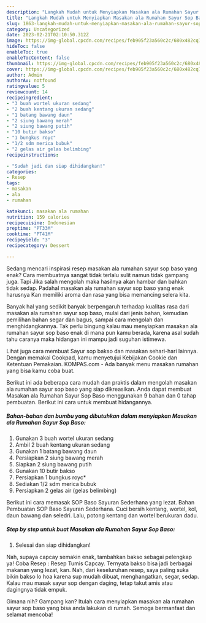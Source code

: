 ```yaml
---
description: "Langkah Mudah untuk Menyiapkan Masakan ala Rumahan Sayur Sop Baso, Menggugah Selera"
title: "Langkah Mudah untuk Menyiapkan Masakan ala Rumahan Sayur Sop Baso, Menggugah Selera"
slug: 1863-langkah-mudah-untuk-menyiapkan-masakan-ala-rumahan-sayur-sop-baso-menggugah-selera
category: Uncategorized
date: 2023-02-21T02:10:50.312Z
image: https://img-global.cpcdn.com/recipes/feb905f23a560c2c/680x482cq70/masakan-ala-rumahan-sayur-sop-baso-foto-resep-utama.jpg
hideToc: false
enableToc: true
enableTocContent: false
thumbnail: https://img-global.cpcdn.com/recipes/feb905f23a560c2c/680x482cq70/masakan-ala-rumahan-sayur-sop-baso-foto-resep-utama.jpg
cover: https://img-global.cpcdn.com/recipes/feb905f23a560c2c/680x482cq70/masakan-ala-rumahan-sayur-sop-baso-foto-resep-utama.jpg
author: Admin
authorAv: notfound
ratingvalue: 5
reviewcount: 14
recipeingredient:
- "3 buah wortel ukuran sedang"
- "2 buah kentang ukuran sedang"
- "1 batang bawang daun"
- "2 siung bawang merah"
- "2 siung bawang putih"
- "10 butir bakso"
- "1 bungkus royc"
- "1/2 sdm merica bubuk"
- "2 gelas air gelas belimbing"
recipeinstructions:

- "Sudah jadi dan siap dihidangkan!"
categories:
- Resep
tags:
- masakan
- ala
- rumahan

katakunci: masakan ala rumahan 
nutrition: 159 calories
recipecuisine: Indonesian
preptime: "PT33M"
cooktime: "PT41M"
recipeyield: "3"
recipecategory: Dessert

---
```



Sedang mencari inspirasi resep masakan ala rumahan sayur sop baso yang enak? Cara membuatnya sangat tidak terlalu sulit namun tidak gampang juga. Tapi Jika salah mengolah maka hasilnya akan hambar dan bahkan tidak sedap. Padahal masakan ala rumahan sayur sop baso yang enak harusnya Kan memiliki aroma dan rasa yang bisa memancing selera kita.


Banyak hal yang sedikit banyak berpengaruh terhadap kualitas rasa dari masakan ala rumahan sayur sop baso, mulai dari jenis bahan, kemudian pemilihan bahan segar dan bagus, sampai cara mengolah dan menghidangkannya. Tak perlu bingung kalau mau menyiapkan masakan ala rumahan sayur sop baso enak di mana pun kamu berada, karena asal sudah tahu caranya maka hidangan ini mampu jadi suguhan istimewa.

Lihat juga cara membuat Sayur sop bakso dan masakan sehari-hari lainnya. Dengan memakai Cookpad, kamu menyetujui Kebijakan Cookie dan Ketentuan Pemakaian. KOMPAS.com - Ada banyak menu masakan rumahan yang bisa kamu coba buat.


Berikut ini ada beberapa cara mudah dan praktis dalam mengolah masakan ala rumahan sayur sop baso yang siap dikreasikan. Anda dapat membuat Masakan ala Rumahan Sayur Sop Baso menggunakan 9 bahan dan 0 tahap pembuatan. Berikut ini cara untuk membuat hidangannya.

<!--inarticleads1-->

##### Bahan-bahan dan bumbu yang dibutuhkan dalam menyiapkan Masakan ala Rumahan Sayur Sop Baso:

1. Gunakan 3 buah wortel ukuran sedang
1. Ambil 2 buah kentang ukuran sedang
1. Gunakan 1 batang bawang daun
1. Persiapkan 2 siung bawang merah
1. Siapkan 2 siung bawang putih
1. Gunakan 10 butir bakso
1. Persiapkan 1 bungkus royc*
1. Sediakan 1/2 sdm merica bubuk
1. Persiapkan 2 gelas air (gelas belimbing)


Berikut ini cara memasak SOP Baso Sayuran Sederhana yang lezat. Bahan Pembuatan SOP Baso Sayuran Sederhana. Cuci bersih kentang, wortel, kol, daun bawang dan seledri. Lalu, potong kentang dan wortel berukuran dadu. 

<!--inarticleads2-->

##### Step by step untuk buat Masakan ala Rumahan Sayur Sop Baso:


1. Selesai dan siap dihidangkan!

Nah, supaya capcay semakin enak, tambahkan bakso sebagai pelengkap ya! Coba Resep : Resep Tumis Capcay. Ternyata bakso bisa jadi berbagai makanan yang lezat, kan. Nah, dari keseluruhan resep, saya paling suka bikin bakso lo hoa karena sup mudah dibuat, menghangatkan, segar, sedap. Kalau mau masak sayur sop dengan daging, tetap takut amis atau dagingnya tidak empuk. 

Gimana nih? Gampang kan? Itulah cara menyiapkan masakan ala rumahan sayur sop baso yang bisa anda lakukan di rumah. Semoga bermanfaat dan selamat mencoba!
